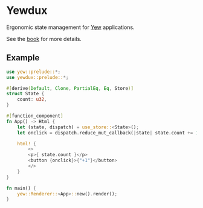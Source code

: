# Yewdux

Ergonomic state management for [Yew](https://yew.rs) applications.

See the [book](https://intendednull.github.io/yewdux/) for more details.

## Example

```rust
use yew::prelude::*;
use yewdux::prelude::*;

#[derive(Default, Clone, PartialEq, Eq, Store)]
struct State {
    count: u32,
}

#[function_component]
fn App() -> Html {
    let (state, dispatch) = use_store::<State>();
    let onclick = dispatch.reduce_mut_callback(|state| state.count += 1);

    html! {
        <>
        <p>{ state.count }</p>
        <button {onclick}>{"+1"}</button>
        </>
    }
}

fn main() {
    yew::Renderer::<App>::new().render();
}
```
